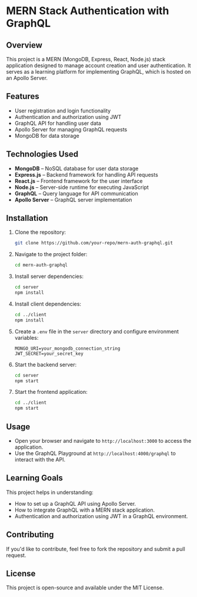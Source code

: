 # MERN Stack Authentication with GraphQL

## Overview
This project is a MERN (MongoDB, Express, React, Node.js) stack application designed to manage account creation and user authentication. It serves as a learning platform for implementing GraphQL, which is hosted on an Apollo Server.

## Features
- User registration and login functionality
- Authentication and authorization using JWT
- GraphQL API for handling user data
- Apollo Server for managing GraphQL requests
- MongoDB for data storage

## Technologies Used
- **MongoDB** – NoSQL database for user data storage
- **Express.js** – Backend framework for handling API requests
- **React.js** – Frontend framework for the user interface
- **Node.js** – Server-side runtime for executing JavaScript
- **GraphQL** – Query language for API communication
- **Apollo Server** – GraphQL server implementation

## Installation
1. Clone the repository:
   ```bash
   git clone https://github.com/your-repo/mern-auth-graphql.git
   ```
2. Navigate to the project folder:
   ```bash
   cd mern-auth-graphql
   ```
3. Install server dependencies:
   ```bash
   cd server
   npm install
   ```
4. Install client dependencies:
   ```bash
   cd ../client
   npm install
   ```
5. Create a `.env` file in the `server` directory and configure environment variables:
   ```env
   MONGO_URI=your_mongodb_connection_string
   JWT_SECRET=your_secret_key
   ```
6. Start the backend server:
   ```bash
   cd server
   npm start
   ```
7. Start the frontend application:
   ```bash
   cd ../client
   npm start
   ```

## Usage
- Open your browser and navigate to `http://localhost:3000` to access the application.
- Use the GraphQL Playground at `http://localhost:4000/graphql` to interact with the API.

## Learning Goals
This project helps in understanding:
- How to set up a GraphQL API using Apollo Server.
- How to integrate GraphQL with a MERN stack application.
- Authentication and authorization using JWT in a GraphQL environment.

## Contributing
If you'd like to contribute, feel free to fork the repository and submit a pull request.

## License
This project is open-source and available under the MIT License.

